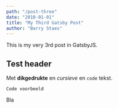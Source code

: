 ```yaml
---
path: "/post-three"
date: "2010-01-01"
title: "My Third Gatsby Post"
author: "Barry Staes"
---
```


This is my very 3rd post in GatsbyJS.

## Test header

Met **dikgedrukte** en *cursieve* en `code` tekst.

    Code voorbeeld

Bla